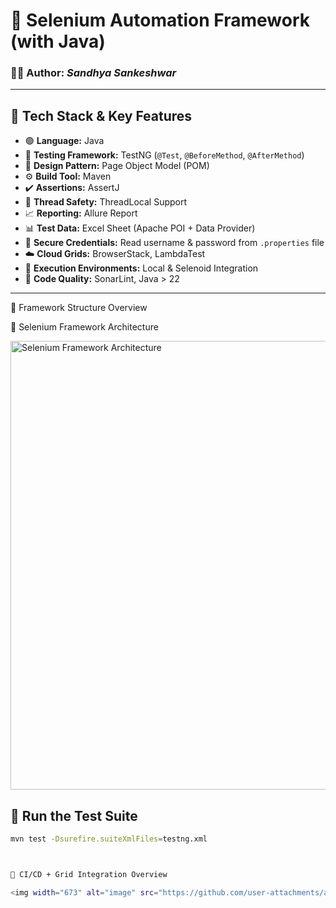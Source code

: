# 🚀 Selenium Automation Framework (with Java)

### 👩‍💻 Author: *Sandhya Sankeshwar*

---

## 🧰 Tech Stack & Key Features

- 🟢 **Language:** Java  
- 🧪 **Testing Framework:** TestNG (`@Test`, `@BeforeMethod`, `@AfterMethod`)  
- 🧱 **Design Pattern:** Page Object Model (POM)  
- ⚙️ **Build Tool:** Maven  
- ✔️ **Assertions:** AssertJ  
- 🧵 **Thread Safety:** ThreadLocal Support  
- 📈 **Reporting:** Allure Report  
- 📊 **Test Data:** Excel Sheet (Apache POI + Data Provider)  
- 🔐 **Secure Credentials:** Read username & password from `.properties` file  
- ☁️ **Cloud Grids:** BrowserStack, LambdaTest  
- 🧪 **Execution Environments:** Local & Selenoid Integration  
- 🧹 **Code Quality:** SonarLint, Java > 22  

---




🧭 Framework Structure Overview

🧩 Selenium Framework Architecture

<img width="718" alt="Selenium Framework Architecture" src="https://github.com/user-attachments/assets/db57c178-d359-470b-9aa2-d9f0a21825fa" />

## 🏃 Run the Test Suite

```bash
mvn test -Dsurefire.suiteXmlFiles=testng.xml



🔄 CI/CD + Grid Integration Overview

<img width="673" alt="image" src="https://github.com/user-attachments/assets/dd07df31-2a7d-4a75-88f2-6fa25de6990c" />

